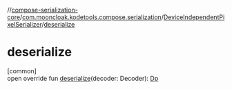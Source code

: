 //[compose-serialization-core](../../../index.md)/[com.mooncloak.kodetools.compose.serialization](../index.md)/[DeviceIndependentPixelSerializer](index.md)/[deserialize](deserialize.md)

# deserialize

[common]\
open override fun [deserialize](deserialize.md)(decoder: Decoder): [Dp](https://developer.android.com/reference/kotlin/androidx/compose/ui/unit/Dp.html)
